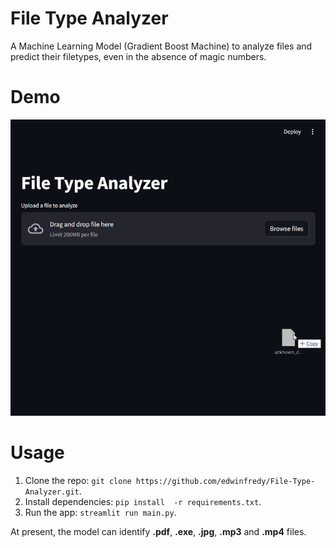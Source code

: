 # File Type Analyzer
A Machine Learning Model (Gradient Boost Machine) to analyze files and predict their filetypes, even in the absence of magic numbers.

# Demo

![Demo GIF](https://github.com/edwinfredy/File-Type-Analyzer/blob/main/Media/demo.gif)

# Usage

1. Clone the repo: `git clone https://github.com/edwinfredy/File-Type-Analyzer.git`.
2. Install dependencies: `pip install  -r requirements.txt`.
3. Run the app: `streamlit run main.py`.

At present, the model can identify **.pdf**, **.exe**, **.jpg**, **.mp3** and **.mp4** files.
